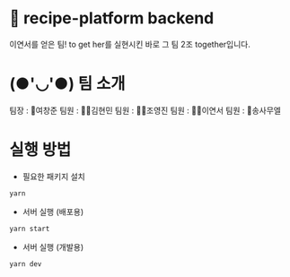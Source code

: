 # 🍦 recipe-platform backend

이연서를 얻은 팀! to get her를 실현시킨 바로 그 팀 2조 together입니다.

 # (●'◡'●) 팀 소개
 팀장 : 🤴여창준
 팀원 : 👨‍🎓김현민
 팀원 : 👨‍🎓조영진
 팀원 : 👨‍🎓이연서
 팀원 : 👶송사무엘


# 실행 방법

- 필요한 패키지 설치

```sh
yarn
```

- 서버 실행 (배포용)

```sh
yarn start
```

- 서버 실행 (개발용)

```sh
yarn dev
```
